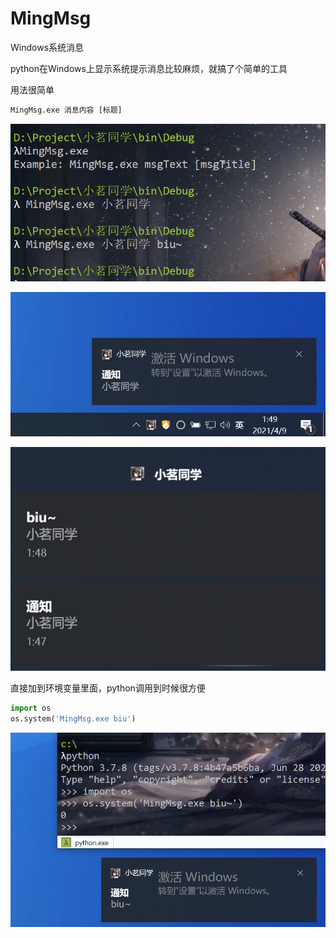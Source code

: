 # MingMsg
Windows系统消息

python在Windows上显示系统提示消息比较麻烦，就搞了个简单的工具

用法很简单

```python
MingMsg.exe 消息内容 [标题]
```

![1.png](https://github.com/wk0ng/MingMsg/blob/main/image/1.png)

![2.png](https://github.com/wk0ng/MingMsg/blob/main/image/2.png)

![3.png](https://github.com/wk0ng/MingMsg/blob/main/image/3.png)

直接加到环境变量里面，python调用到时候很方便

```python
import os
os.system('MingMsg.exe biu')
```

![4.png](https://github.com/wk0ng/MingMsg/blob/main/image/4.png)
